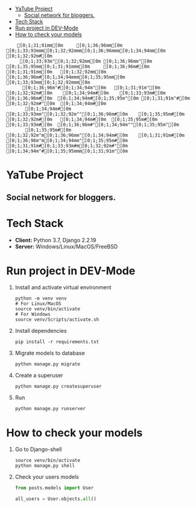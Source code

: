 - [YaTube Project](#orgd04f945)
  - [Social network for bloggers.](#orgfee9ae9)
- [Tech Stack](#orgde0c7f3)
- [Run project in DEV-Mode](#org5464be6)
- [How to check your models](#org96403e6)


```shell
    [0;1;31;91mm[0m     [0;1;36;96mm[0m       [0;1;33;93mmm[0;1;32;92mmm[0;1;36;96mmm[0;1;34;94mm[0m        [0;1;32;92m#[0m
     [0;1;33;93m"[0;1;32;92mm[0m [0;1;36;96mm"[0m   [0;1;35;95mm[0;1;31;91mmm[0m     [0;1;36;96m#[0m    [0;1;31;91mm[0m   [0;1;32;92mm[0m  [0;1;36;96m#[0;1;34;94mmm[0;1;35;95mm[0m    [0;1;33;93mm[0;1;32;92mmm[0m
      [0;1;36;96m"#[0;1;34;94m"[0m   [0;1;31;91m"[0m   [0;1;32;92m#[0m    [0;1;34;94m#[0m    [0;1;33;93m#[0m   [0;1;36;96m#[0m  [0;1;34;94m#[0;1;35;95m"[0m [0;1;31;91m"#[0m  [0;1;32;92m#"[0m  [0;1;34;94m#[0m
       [0;1;34;94m#[0m    [0;1;33;93mm"[0;1;32;92m""[0;1;36;96m#[0m    [0;1;35;95m#[0m    [0;1;32;92m#[0m   [0;1;34;94m#[0m  [0;1;35;95m#[0m   [0;1;33;93m#[0m  [0;1;36;96m#"[0;1;34;94m""[0;1;35;95m"[0m
       [0;1;35;95m#[0m    [0;1;32;92m"m[0;1;36;96mm"[0;1;34;94m#[0m    [0;1;31;91m#[0m    [0;1;36;96m"m[0;1;34;94mm"[0;1;35;95m#[0m  [0;1;31;91m#[0;1;33;93m#m[0;1;32;92m#"[0m  [0;1;34;94m"#[0;1;35;95mmm[0;1;31;91m"[0m
```


<a id="orgd04f945"></a>

# YaTube Project


<a id="orgfee9ae9"></a>

## Social network for bloggers.


<a id="orgde0c7f3"></a>

# Tech Stack

-   **Client:** Python 3.7, Django 2.2.19
-   **Server:** Windows/Linux/MacOS/FreeBSD


<a id="org5464be6"></a>

# Run project in DEV-Mode

1.  Install and activate virtual environment

    ```shell
    python -m venv venv
    # For Linux/MacOS
    source venv/bin/activate
    # For Windows
    source venv/Scripts/activate.sh
    ```
2.  Install dependencies

    ```shell
    pip install -r requirements.txt
    ```
3.  Migrate models to database

    ```shell
    python manage.py migrate
    ```
4.  Create a superuser

    ```shell
    python manage.py createsuperuser
    ```
5.  Run

    ```shell
    python manage.py runserver
    ```


<a id="org96403e6"></a>

# How to check your models

1.  Go to Django-shell

    ```shell
    source venv/bin/activate
    python manage.py shell
    ```
2.  Check your users models

    ```python
    from posts.models import User

    all_users = User.objects.all()
    ```

